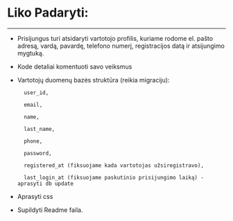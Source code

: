 # Liko Padaryti:
----------------
* Prisijungus turi atsidaryti vartotojo profilis, kuriame rodome el. pašto adresą, vardą, pavardę, telefono numerį, registracijos datą ir atsijungimo mygtuką.
  
* Kode detaliai komentuoti savo veiksmus   
  
* Vartotojų duomenų bazės struktūra (reikia migraciju):
  
        user_id,
  
        email,
  
        name,
  
        last_name,
  
        phone,
  
        password,
  
        registered_at (fiksuojame kada vartotojas užsiregistravo),
  
        last_login_at (fiksuojame paskutinio prisijungimo laiką) - aprasyti db update
  
* Aprasyti css

* Supildyti Readme faila.